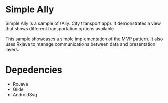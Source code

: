 # Simple Ally

Simple Ally is a sample of (Ally: City transport app). It demonstrates a view that shows different transportation options available

This sample showcases a simple implementation of the MVP pattern. It also uses Rxjava to manage communications between data and presentation layers. 

# Depedencies

* RxJava
* Glide
* AndroidSvg

